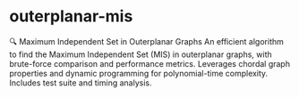 # outerplanar-mis
🔍 Maximum Independent Set in Outerplanar Graphs An efficient algorithm to find the Maximum Independent Set (MIS) in outerplanar graphs, with brute-force comparison and performance metrics. Leverages chordal graph properties and dynamic programming for polynomial-time complexity. Includes test suite and timing analysis.
